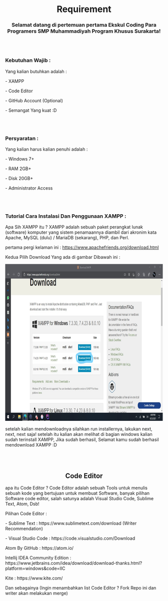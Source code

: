 <h1 align="center">Requirement</h1>
<h3 align="center">Selamat datang di pertemuan pertama Ekskul Coding Para Programers SMP Muhammadiyah Program Khusus Surakarta!</h3>
<br><br>
<h3 align="left">Kebutuhan Wajib :</h3>
<p align="left">Yang kalian butuhkan adalah :</p>
<P align="left">- XAMPP</P>
<P align="left">- Code Editor</P>
<P align="left">- GitHub Account (Optional)</P>
<P align="left">- Semangat Yang kuat :D</P>
<br><br>
<h3 align="left">Persyaratan  :</h3>
<p align="left">Yang kalian harus kalian penuhi adalah :</p>
<P align="left">- Windows 7+</P>
<P align="left">- RAM 2GB+</P>
<P align="left">- Disk 20GB+</P>
<P align="left">- Administrator Access</P>
<br><br>
<h3 align="left">Tutorial Cara Instalasi Dan Penggunaan XAMPP :</h3>
<p align="left">Apa Sih XAMPP itu ? XAMPP adalah sebuah paket perangkat lunak (software) komputer yang sistem penamaannya diambil dari akronim kata Apache, MySQL (dulu) / MariaDB (sekarang), PHP, dan Perl.</p>
<p align="left">pertama pergi kelaman ini : <a href="https://www.apachefriends.org/download.html">https://www.apachefriends.org/download.html</a></p>
<p align="left">Kedua Pilih Download Yang ada di gambar Dibawah ini :</p>
<img src="img/download-page.jpg" width="1366" height="500">
<p align="left">setelah kalian mendownloadnya silahkan run installernya, lakukan next, next, next saja! setelah itu kalian akan melihat di bagian windows kalian sudah terinstall XAMPP, Jika sudah berhasil, Selamat kamu sudah berhasil mendownload XAMPP :D</p>
<br><br>
<h2 align="center">Code Editor</h2>
<p align="left">apa itu Code Editor ? Code Editor adalah sebuah Tools untuk menulis sebuah kode yang bertujuan untuk membuat Software, banyak pilihan Software code editor, salah satunya adalah Visual Studio Code, Sublime Text, Atom, Dsb!</p>
<p align="left">Pilihan Code Editor :</p>
<p align="left">- Sublime Text : https://www.sublimetext.com/download (Writer Recommendation)</p>
<p align="left">- Visual Studio Code : https://code.visualstudio.com/Download</p>
<p align="left">Atom By GitHub : https://atom.io/</p>
<p align="left">Intellij IDEA Community Edition : https://www.jetbrains.com/idea/download/download-thanks.html?platform=windows&code=IIC</p>
<p align="left">Kite : https://www.kite.com/</p>
<p align="left">Dan sebagainya (Ingin menambahkan list Code Editor ? Fork Repo ini dan writer akan melakukan merge)</p>
